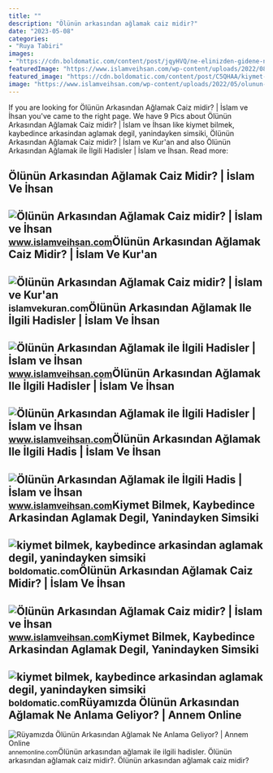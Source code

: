 ```yaml
---
title: ""
description: "Ölünün arkasından ağlamak caiz midir?"
date: "2023-05-08"
categories:
- "Ruya Tabiri"
images:
- "https://cdn.boldomatic.com/content/post/jqyHVQ/ne-elinizden-gidene-nede-basiniza-gelene-uzulmeyin?size=304"
featuredImage: "https://www.islamveihsan.com/wp-content/uploads/2022/08/olunun-arkasindan-aglamak-caiz-midir-188422.jpg"
featured_image: "https://cdn.boldomatic.com/content/post/C5QHAA/kiymet-bilmek-kaybedince-arkasindan-aglamak-degil?size=800"
image: "https://www.islamveihsan.com/wp-content/uploads/2022/05/olunun-arkasindan-aglamak-ile-ilgili-hadisler-187672.jpg"
---
```


If you are looking for Ölünün Arkasından Ağlamak Caiz midir? | İslam ve İhsan you've came to the right page. We have 9 Pics about Ölünün Arkasından Ağlamak Caiz midir? | İslam ve İhsan like kiymet bilmek, kaybedince arkasindan aglamak degil, yanindayken simsiki, Ölünün Arkasından Ağlamak Caiz midir? | İslam ve Kur'an and also Ölünün Arkasından Ağlamak ile İlgili Hadisler | İslam ve İhsan. Read more:

Ölünün Arkasından Ağlamak Caiz Midir? | İslam Ve İhsan
------------------------------------------------------

 ![Ölünün Arkasından Ağlamak Caiz midir? | İslam ve İhsan](https://www.islamveihsan.com/wp-content/uploads/2022/08/olunun-arkasindan-aglamak-caiz-midir-188422.jpg) <small>www.islamveihsan.com</small>Ölünün Arkasından Ağlamak Caiz Midir? | İslam Ve Kur'an
-------------------------------------------------------

 ![Ölünün Arkasından Ağlamak Caiz midir? | İslam ve Kur'an](https://islamvekuran.com/wp-content/uploads/2021/06/Olunun-Arkasindan-Aglamak-Agit-Yakmak-Caiz-midir.png) <small>islamvekuran.com</small>Ölünün Arkasından Ağlamak Ile İlgili Hadisler | İslam Ve İhsan
--------------------------------------------------------------

 ![Ölünün Arkasından Ağlamak ile İlgili Hadisler | İslam ve İhsan](https://www.islamveihsan.com/wp-content/uploads/2022/05/olunun-arkasindan-aglamak-ile-ilgili-hadisler-187672.jpg) <small>www.islamveihsan.com</small>Ölünün Arkasından Ağlamak Ile İlgili Hadisler | İslam Ve İhsan
--------------------------------------------------------------

 ![Ölünün Arkasından Ağlamak ile İlgili Hadisler | İslam ve İhsan](https://www.islamveihsan.com/wp-content/uploads/2022/05/olunun-arkasindan-aglamak-ile-ilgili-hadisler-187672-m.jpg) <small>www.islamveihsan.com</small>Ölünün Arkasından Ağlamak Ile İlgili Hadis | İslam Ve İhsan
-----------------------------------------------------------

 ![Ölünün Arkasından Ağlamak ile İlgili Hadis | İslam ve İhsan](https://www.islamveihsan.com/wp-content/uploads/2020/10/olunun-arkasindan-aglamak-ile-ilgili-hadis-174310-m.jpg) <small>www.islamveihsan.com</small>Kiymet Bilmek, Kaybedince Arkasindan Aglamak Degil, Yanindayken Simsiki
-----------------------------------------------------------------------

 ![kiymet bilmek, kaybedince arkasindan aglamak degil, yanindayken simsiki](https://cdn.boldomatic.com/content/post/C5QHAA/kiymet-bilmek-kaybedince-arkasindan-aglamak-degil?size=800) <small>boldomatic.com</small>Ölünün Arkasından Ağlamak Caiz Midir? | İslam Ve İhsan
------------------------------------------------------

 ![Ölünün Arkasından Ağlamak Caiz midir? | İslam ve İhsan](https://www.islamveihsan.com/wp-content/uploads/2022/08/olunun-arkasindan-aglamak-caiz-midir-188422-m.jpg) <small>www.islamveihsan.com</small>Kiymet Bilmek, Kaybedince Arkasindan Aglamak Degil, Yanindayken Simsiki
-----------------------------------------------------------------------

 ![kiymet bilmek, kaybedince arkasindan aglamak degil, yanindayken simsiki](https://cdn.boldomatic.com/content/post/jqyHVQ/ne-elinizden-gidene-nede-basiniza-gelene-uzulmeyin?size=304) <small>boldomatic.com</small>Rüyamızda Ölünün Arkasından Ağlamak Ne Anlama Geliyor? | Annem Online
---------------------------------------------------------------------

 ![Rüyamızda Ölünün Arkasından Ağlamak Ne Anlama Geliyor? | Annem Online](https://annemonline.com/wp-content/uploads/2021/01/ruyamizda-olunun-arkasindan-aglamak-ne-anlama-geliyor_600e061914616.jpeg) <small>annemonline.com</small>Ölünün arkasından ağlamak ile i̇lgili hadisler. Ölünün arkasından ağlamak caiz midir?. Ölünün arkasından ağlamak caiz midir?
